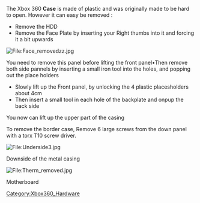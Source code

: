The Xbox 360 **Case** is made of plastic and was originally made to be
hard to open. However it can easy be removed :

  - Remove the HDD
  - Remove the Face Plate by inserting your Right thumbs into it and
    forcing it a bit upwards

![<File:Face_removedzz.jpg>](Face_removedzz.jpg
"File:Face_removedzz.jpg")

You need to remove this panel before lifting the front panel•Then remove
both side pannels by inserting a small iron tool into the holes, and
popping out the place holders

  - Slowly lift up the Front panel, by unlocking the 4 plastic
    placesholders about 4cm
  - Then insert a small tool in each hole of the backplate and onpup the
    back side

You now can lift up the upper part of the casing

To remove the border case, Remove 6 large screws from the down panel
with a torx T10 screw driver.

![<File:Underside3.jpg>](Underside3.jpg "File:Underside3.jpg")

Downside of the metal casing

![<File:Therm_removed.jpg>](Therm_removed.jpg "File:Therm_removed.jpg")

Motherboard

[Category:Xbox360_Hardware](Category_Xbox360_Hardware)